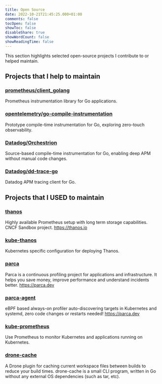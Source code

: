 ```yaml
---
title: Open Source
date: 2022-10-21T21:45:25.000+01:00
comments: false
tocOpen: false
showToc: false
disableShare: true
showWordCount: false
showReadingTime: false
---
```


This section highlights selected open-source projects I contribute to or helped maintain.

## Projects that I help to maintain

### [prometheus/client_golang](https://github.com/prometheus/client_golang)

Prometheus instrumentation library for Go applications.

### [opentelemetry/go-compile-instrumentation](https://github.com/open-telemetry/opentelemetry-go-compile-instrumentation)

Prototype compile-time instrumentation for Go, exploring zero-touch observability.

### [Datadog/Orchestrion](https://github.com/Datadog/Orchestrion)

Source-based compile-time instrumentation for Go, enabling deep APM without manual code changes.

### [Datadog/dd-trace-go](https://github.com/DataDog/dd-trace-go)

Datadog APM tracing client for Go.

## Projects that I USED to maintain

### [thanos](https://github.com/thanos-io/thanos)

Highly available Prometheus setup with long term storage capabilities. CNCF Sandbox project. <https://thanos.io>

### [kube-thanos](https://github.com/thanos-io/kube-thanos)

Kubernetes specific configuration for deploying Thanos.

### [parca](https://github.com/parca-dev/parca)

Parca is a continuous profiling project for applications and infrastructure. It helps you save money, improve performance and understand incidents better. <https://parca.dev>

### [parca-agent](https://github.com/parca-dev/parca-agent)

eBPF based always-on profiler auto-discovering targets in Kubernetes and systemd, zero code changes or restarts needed! <https://parca.dev>

### [kube-prometheus](https://github.com/prometheus-operator/kube-prometheus)

Use Prometheus to monitor Kubernetes and applications running on Kubernetes.

### [drone-cache](https://github.com/meltwater/drone-cache)

A Drone plugin for caching current workspace files between builds to reduce your build times. drone-cache is a small CLI program, written in Go without any external OS dependencies (such as tar, etc).
